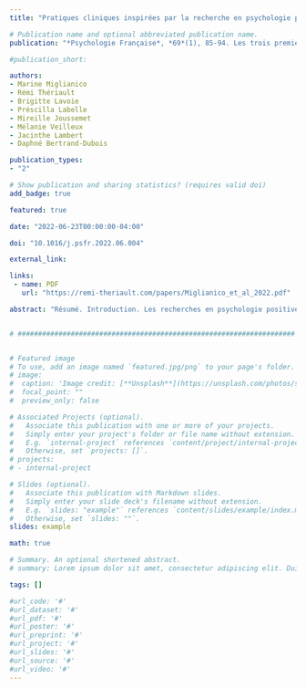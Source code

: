 ```yaml
---
title: "Pratiques cliniques inspirées par la recherche en psychologie positive / Clinical practices inspired by research in positive psychology"

# Publication name and optional abbreviated publication name.
publication: "*Psychologie Française*, *69*(1), 85-94. Les trois premiers auteurs ont contribué également. <a href='https://doi.org/10.1016/j.psfr.2022.06.004' target='_blank' rel='noopener noreferrer'>doi.org/10.1016/j.psfr.2022.06.004</a>"

#publication_short: 

authors:
- Marine Miglianico
- Rémi Thériault
- Brigitte Lavoie
- Préscilla Labelle
- Mireille Joussemet
- Mélanie Veilleux
- Jacinthe Lambert
- Daphné Bertrand-Dubois

publication_types:
- "2"

# Show publication and sharing statistics? (requires valid doi)
add_badge: true

featured: true

date: "2022-06-23T00:00:00-04:00"

doi: "10.1016/j.psfr.2022.06.004"

external_link: 

links: 
 - name: PDF
   url: "https://remi-theriault.com/papers/Miglianico_et_al_2022.pdf"

abstract: "Résumé. Introduction. Les recherches en psychologie positive suggèrent que certaines pratiques en psychothérapie engendrent des bénéfices cliniques importants, mais il n’est pas toujours clair pour les cliniciens quelles pratiques prioriser ou bien encore comment les intégrer en psychothérapie. Objectif. Cette recherche vise à identifier et expliquer, pour les cliniciens, certaines pratiques cliniques à intégrer dans la pratique psychothérapeutique. Méthode. Huit professionnels (incluant : professeurs-chercheurs, psychologues et étudiants au doctorat) se sont réunis durant six rencontres de deux heures afin d’identifier, classifier et décrire comment les résultats de recherches récentes pourraient informer les interventions auprès des clients. Ces conclusions ont subséquemment été spécifiées et bonifiées via une comparaison plus approfondie avec la littérature. Résultats. Nous décrivons huit pratiques : (1) Évaluer également ce qui va bien chez les clients (2) Favoriser leur motivation autodéterminée ; (3) Mettre en valeur leurs forces et compétences ; (4) Mettre en lumière leur résilience ; (5) Favoriser l’autocompassion et la bienveillance ; (6) Favoriser le soutien et la cohésion sociale, notamment par la gratitude et la compassion ; (7) Favoriser le développement d’une mentalité de croissance ; et (8) Intégrer soi-même les principes qui favorisent le bien-être psychologique. Conclusion. Les cliniciens et leurs clients gagneraient à favoriser ces pratiques en psychothérapie."


# ####################################################################


# Featured image
# To use, add an image named `featured.jpg/png` to your page's folder. 
# image:
#  caption: 'Image credit: [**Unsplash**](https://unsplash.com/photos/s9CC2SKySJM)'
#  focal_point: ""
#  preview_only: false

# Associated Projects (optional).
#   Associate this publication with one or more of your projects.
#   Simply enter your project's folder or file name without extension.
#   E.g. `internal-project` references `content/project/internal-project/index.md`.
#   Otherwise, set `projects: []`.
# projects:
# - internal-project

# Slides (optional).
#   Associate this publication with Markdown slides.
#   Simply enter your slide deck's filename without extension.
#   E.g. `slides: "example"` references `content/slides/example/index.md`.
#   Otherwise, set `slides: ""`.
slides: example

math: true

# Summary. An optional shortened abstract.
# summary: Lorem ipsum dolor sit amet, consectetur adipiscing elit. Duis posuere tellus ac convallis placerat. Proin tincidunt magna sed ex sollicitudin condimentum.

tags: []

#url_code: '#'
#url_dataset: '#'
#url_pdf: '#'
#url_poster: '#'
#url_preprint: '#'
#url_project: '#'
#url_slides: '#'
#url_source: '#'
#url_video: '#'
---
```

